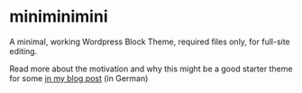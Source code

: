 # miniminimini
A minimal, working Wordpress Block Theme, required files only, for full-site editing.

Read more about the motivation and why this might be a good starter theme for some [in my blog post](https://privatstrand.dirkschmidtke.de/2024/10/02/ein-mini-mini-minimales-wordpress-starter-theme/)
 (in German)
